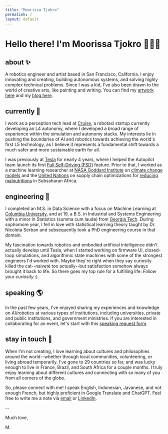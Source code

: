 ```yaml
---
title: "Moorissa Tjokro"
permalink: /
layout: default
---
```


# Hello there! I'm Moorissa Tjokro 🙋🏻‍♀️
<!-- <div style="display: flex; align-items: center;">
  <img src="assets/images/2024-SF.png" alt="Description" style="border-radius: 50%; width: 200px; height: 200px; margin-right: 20px;">
  <div>
    <h1><span style="font-size: 24px; font-weight: normal; margin: 0; line-height: 1;">Hello there<br><span style="font-size: 24px; font-weight: bold; margin: 0; line-height: 1;">I'm Moorissa Tjokro 🙋🏻‍♀️</span></h1>
  </div>
</div> -->

## about ✨
A robotics engineer and artist based in San Francisco, California. I enjoy innovating and creating, building autonomous systems, and solving highly complex technical problems. Since I was a kid, I've also been drawn to the world of creative arts, like painting and writing. You can find my [artwork here](https://www.instagram.com/morii.gallery/) and my [blog here](https://moorissa.medium.com/).

## currently 🦾
I work as a perception tech lead at [Cruise](https://www.getcruise.com/), a robotaxi startup currently developing an L4 autonomy, where I developed a broad range of experience within the simulation and autonomy stacks. My interests lie in pushing the boundaries of AI and robotics towards achieving the world's first L5 technology, as I believe it represents a fundamental shift towards a much safer and more sustainable earth for all.

I was previously at [Tesla](https://www.tesla.com/) for nearly 4 years, where I helped the Autopilot team launch its first [Full Self-Driving (FSD)](https://www.tesla.com/support/autopilot) feature. Prior to that, I worked as a machine learning researcher at [NASA Goddard Institute](https://www.giss.nasa.gov/) on [climate change models](https://www.giss.nasa.gov/tools/modelE/) and the [United Nations](https://www.un.org/en/) on supply chain optimizations for [reducing malnutritions](https://www.wfp.org/specialized-nutritious-food) in Subsaharan Africa.

## engineering 🚀
I completed an M.S. in Data Science with a focus on Machine Learning at [Columbia University](https://www.columbia.edu/), and at 19, a B.S. in Industrial and Systems Engineering with a minor in Statistics (summa cum laude) from [Georgia Tech](https://www.gatech.edu/). During sophomore year, I fell in love with statistical learning theory taught by Dr. Nicoleta Serban and subsequently took a PhD engineering course in that domain.

My fascination towards robotics and embodied artificial intelligence didn't actually develop until Tesla, when I started working on firmware UI, closed-loop simulations, and algorithmic state machines with some of the strongest engineers I'd worked with. Maybe they're right when they say curiosity killed the cat--naiveté too actually--but satisfaction somehow always brought it back to life. So there goes my top rule for a fulfilling life: _Follow your curiosity_ :).

## speaking 🌎
In the past few years, I've enjoyed sharing my experiences and knowledge on AI/robotics at various types of institutions, including universities, private and public institutions, and government ministries. If you are interested in collaborating for an event, let's start with this [speaking request form](https://forms.gle/5BFzxGovPGgj7VqN7).

## stay in touch 💌
When I'm not creating, I love learning about cultures and philosophies around the world--whether through local communities, volunteering, or living abroad temporarily. I've gone to 29 countries so far, and was lucky enough to live in France, Brazil, and South Africa for a couple months. I truly enjoy learning about different cultures and connecting with so many of you from all corners of the globe.

So, please connect with me! I speak English, Indonesian, Javanese, and not enough French, but highly proficient in Google Translate and ChatGPT. Feel free to write me a note via [email](mailto:moorissa.maura@gmail.com) or [LinkedIn](https://www.linkedin.com/in/moorissa/).

--

Much love,

M.

